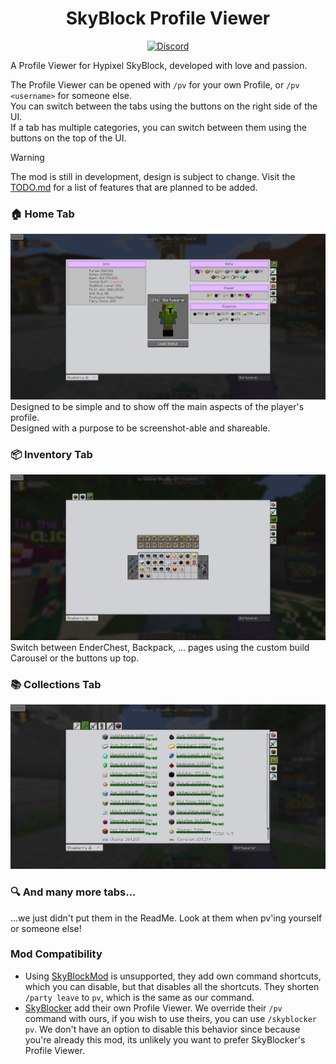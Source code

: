 <h1 align="center">
  SkyBlock Profile Viewer
</h1>

<div align="center">

[![Discord](https://img.shields.io/discord/1296157888343179264?color=8c03fc&label=Discord&logo=discord&logoColor=white)](https://discord.gg/FsRc2GUwZR)
<!--[![Modrinth](https://img.shields.io/modrinth/dt/skyblock-profile-viewer?color=%23007EA7&label=Modrinth Downloads&style=for-the-badge)](https://modrinth.com/mod/skyblock-profile-viewer)-->

</div>

A Profile Viewer for Hypixel SkyBlock, developed with love and passion.

The Profile Viewer can be opened with ``/pv`` for your own Profile, or ``/pv <username>`` for someone else.
<br/>You can switch between the tabs using the buttons on the right side of the UI.
<br/>If a tab has multiple categories, you can switch between them using the buttons on the top of the UI.

> [!WARNING]
> The mod is still in development, design is subject to change.
> Visit the [TODO.md](./TODO.md) for a list of features that are planned to be added.

### 🏠 Home Tab

<img src="./.github/images/home.png" width="720" alt="" title="Home">
Designed to be simple and to show off the main aspects of the player's profile.
<br/>Designed with a purpose to be screenshot-able and shareable.

### 📦 Inventory Tab

<img src="./.github/images/backpack.png" width="720" alt="" title="Backpacks">
Switch between EnderChest, Backpack, ... pages using the custom build Carousel or the buttons up top.

### 📚 Collections Tab

<img src="./.github/images/collection.png" width="720" alt="" title="Collections">

### 🔍 And many more tabs...

...we just didn't put them in the ReadMe. Look at them when pv'ing yourself or someone else!

### Mod Compatibility

- Using [SkyBlockMod](https://github.com/kevinthegreat1/SkyblockMod-Fabric) is unsupported, they add own command shortcuts, which you can
  disable, but that disables all the shortcuts. They shorten ``/party leave`` to ``pv``, which is the same as our command.
- [SkyBlocker](https://github.com/SkyblockerMod/Skyblocker) add their own Profile Viewer. We override their ``/pv`` command with ours, if you wish to use
  theirs, you can use ``/skyblocker pv``. We don't have an option to disable this behavior since because you're already this mod, its unlikely you want to
  prefer SkyBlocker's Profile Viewer. 
